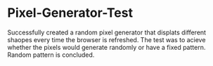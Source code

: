 # Pixel-Generator-Test

Successfully created a random pixel generator that displats different shaopes every time the browser is refreshed. The test was to acieve whether the pixels would generate randomly or have a fixed pattern. Random pattern is concluded.
